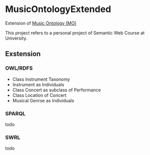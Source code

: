 # MusicOntologyExtended
Extension of [Music Ontology (MO)](http://musicontology.com/)

This project refers to a personal project of Semantic Web Course at University.

## Exstension
### OWL/RDFS
* Class Instrument Taxonomy
* Instrument as Individuals
* Class Concert as subclass of Performance
* Class Location of Concert
* Musical Genrse as Individuals

### SPARQL
todo
### SWRL
todo

